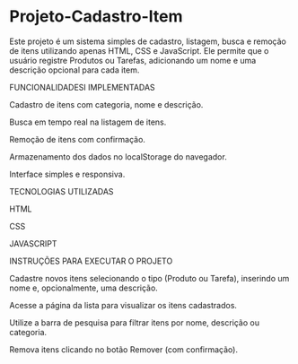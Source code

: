 # Projeto-Cadastro-Item

 Este projeto é um sistema simples de cadastro, listagem, busca e remoção de itens utilizando apenas HTML, CSS e JavaScript. Ele permite que o usuário registre Produtos ou Tarefas, adicionando um nome e uma descrição opcional para cada item.

FUNCIONALIDADESI IMPLEMENTADAS

 Cadastro de itens com categoria, nome e descrição.

 Busca em tempo real na listagem de itens.

 Remoção de itens com confirmação.

 Armazenamento dos dados no localStorage do navegador.

 Interface simples e responsiva.

TECNOLOGIAS UTILIZADAS

 HTML

 CSS

 JAVASCRIPT

INSTRUÇÕES PARA EXECUTAR O PROJETO

Cadastre novos itens selecionando o tipo (Produto ou Tarefa), inserindo um nome e, opcionalmente, uma descrição.

Acesse a página da lista para visualizar os itens cadastrados.

Utilize a barra de pesquisa para filtrar itens por nome, descrição ou categoria.

Remova itens clicando no botão Remover (com confirmação).
